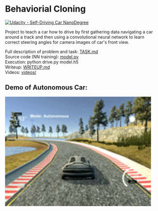 # **Behaviorial Cloning**
[![Udacity - Self-Driving Car NanoDegree](https://s3.amazonaws.com/udacity-sdc/github/shield-carnd.svg)](http://www.udacity.com/drive)

Project to teach a car how to drive by first gathering data navigating a car around a track and then using a convolutional neural network to learn correct steering angles for camera images of car's front view.

Full description of problem and task: [TASK.md](TASK.md)  
Source code (NN training): [model.py](model.py)  
Execution: python drive.py model.h5  
Writeup: [WRITEUP.md](WRITEUP.md)  
Videos: [videos/](videos/)

## Demo of Autonomous Car:

<img src="./videos/lap.gif" width="480">

